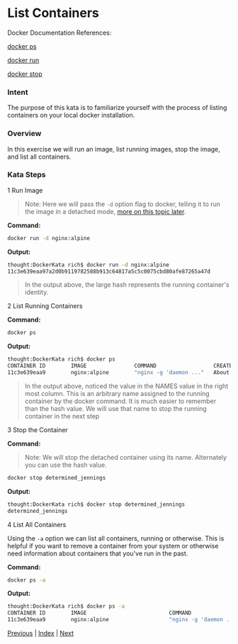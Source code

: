# List Containers

Docker Documentation References:

[docker ps](https://docs.docker.com/engine/reference/commandline/ps/)

[docker run](https://docs.docker.com/engine/reference/commandline/run/)

[docker stop](https://docs.docker.com/engine/reference/commandline/stop/)

### Intent

The purpose of this kata is to familiarize yourself with the process of listing containers on your local docker installation.

### Overview

In this exercise we will run an image, list running images, stop the image, and list all containers.

### Kata Steps

1 Run Image

> Note: Here we will pass the `-d` option flag to docker, telling it to run the image in a detached mode, [more on this topic later](7_start_containers.md).

**Command:**

```bash
docker run -d nginx:alpine
```

**Output:**

```bash
thought:DockerKata rich$ docker run -d nginx:alpine
11c3e639eaa97a2d0b9119782588b913c64817a5c5c0075cbd80afe87265a47d
```

> In the output above, the large hash represents the running container's identity.

2 List Running Containers

**Command:**

```bash
docker ps
```

**Output:**

```bash
thought:DockerKata rich$ docker ps
CONTAINER ID        IMAGE               COMMAND                  CREATED              STATUS              PORTS               NAMES
11c3e639eaa9        nginx:alpine        "nginx -g 'daemon ..."   About a minute ago   Up About a minute   80/tcp              determined_jennings
```

> In the output above, noticed the value in the NAMES value in the right most column. This is an arbitrary name assigned to the running container by the docker command. It is much easier to remember than the hash value. We will use that name to stop the running container in the next step

3 Stop the Container

**Command:**

> Note: We will stop the detached container using its name. Alternately you can use the hash value. 

```bash
docker stop determined_jennings
```

**Output:**

```bash
thought:DockerKata rich$ docker stop determined_jennings
determined_jennings
```

4 List All Containers

Using the `-a` option we can list all containers, running or otherwise. This is helpful if you want to remove a container from your system or otherwise need information about containers that you've run in the past.

**Command:**

```bash
docker ps -a
```

**Output:**

```bash
thought:DockerKata rich$ docker ps -a
CONTAINER ID        IMAGE                          COMMAND                  CREATED             STATUS                      PORTS               NAMES
11c3e639eaa9        nginx:alpine                   "nginx -g 'daemon ..."   2 minutes ago       Exited (0) 30 seconds ago                       determined_jennings
```

[Previous](2_list_images.md) | [Index](README.md) | [Next](4_delete_containers.md)
